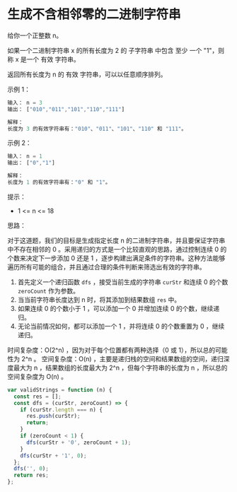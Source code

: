 # 生成不含相邻零的二进制字符串

给你一个正整数 n。

如果一个二进制字符串 x 的所有长度为 2 的
子字符串
中包含 至少 一个 "1"，则称 x 是一个 有效 字符串。

返回所有长度为 n 的 有效 字符串，可以以任意顺序排列。

示例 1：

```javascript
输入： n = 3
输出： ["010","011","101","110","111"]

解释：
长度为 3 的有效字符串有："010"、"011"、"101"、"110" 和 "111"。
```

示例 2：

```javascript
输入： n = 1
输出： ["0","1"]

解释：
长度为 1 的有效字符串有："0" 和 "1"。
```

提示：

- 1 <= n <= 18

思路：

对于这道题，我们的目标是生成指定长度 n 的二进制字符串，并且要保证字符串中不存在相邻的 0 。采用递归的方式是一个比较直观的思路，通过控制连续 0 的个数来决定下一步添加 0 还是 1 ，逐步构建出满足条件的字符串。这种方法能够遍历所有可能的组合，并且通过合理的条件判断来筛选出有效的字符串。

1. 首先定义一个递归函数 `dfs` ，接受当前生成的字符串 `curStr` 和连续 0 的个数 `zeroCount` 作为参数。
2. 当当前字符串长度达到 n 时，将其添加到结果数组 `res` 中。
3. 如果连续 0 的个数小于 1 ，可以添加一个 0 并增加连续 0 的个数，继续递归。
4. 无论当前情况如何，都可以添加一个 1 ，并将连续 0 的个数重置为 0 ，继续递归。

时间复杂度：O(2^n) ，因为对于每个位置都有两种选择（0 或 1），所以总的可能性为 2^n 。
空间复杂度：O(n) ，主要是递归栈的空间和结果数组的空间，递归深度最大为 n ，结果数组的长度最大为 2^n ，但每个字符串的长度为 n ，所以总的空间复杂度为 O(n) 。

```javascript
var validStrings = function (n) {
  const res = [];
  const dfs = (curStr, zeroCount) => {
    if (curStr.length === n) {
      res.push(curStr);
      return;
    }
    if (zeroCount < 1) {
      dfs(curStr + '0', zeroCount + 1);
    }
    dfs(curStr + '1', 0);
  };
  dfs('', 0);
  return res;
};
```
